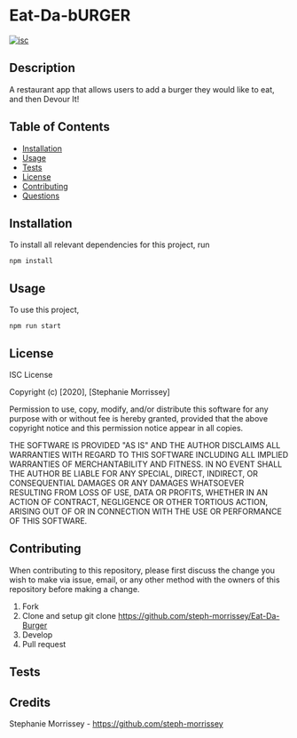 # Eat-Da-bURGER

[![isc](https://img.shields.io/badge/License-isc-blue.svg)](https://shields.io/)

## Description

A restaurant app that allows users to add a burger they would like to eat, and then Devour It!

## Table of Contents

- [Installation](#installation)
- [Usage](#usage)
- [Tests](#tests)
- [License](#license)
- [Contributing](#contributing)
- [Questions](#questions)

## Installation

To install all relevant dependencies for this project, run

    npm install

## Usage

To use this project,

    npm run start

## License

ISC License

Copyright (c) [2020], [Stephanie Morrissey]

Permission to use, copy, modify, and/or distribute this software for any
purpose with or without fee is hereby granted, provided that the above
copyright notice and this permission notice appear in all copies.

THE SOFTWARE IS PROVIDED "AS IS" AND THE AUTHOR DISCLAIMS ALL WARRANTIES
WITH REGARD TO THIS SOFTWARE INCLUDING ALL IMPLIED WARRANTIES OF
MERCHANTABILITY AND FITNESS. IN NO EVENT SHALL THE AUTHOR BE LIABLE FOR
ANY SPECIAL, DIRECT, INDIRECT, OR CONSEQUENTIAL DAMAGES OR ANY DAMAGES
WHATSOEVER RESULTING FROM LOSS OF USE, DATA OR PROFITS, WHETHER IN AN
ACTION OF CONTRACT, NEGLIGENCE OR OTHER TORTIOUS ACTION, ARISING OUT OF
OR IN CONNECTION WITH THE USE OR PERFORMANCE OF THIS SOFTWARE.

## Contributing

When contributing to this repository, please first discuss the change you wish to make via issue, email, or any other method with the owners of this repository before making a change.

1. Fork
2. Clone and setup
   git clone <https://github.com/steph-morrissey/Eat-Da-Burger>
3. Develop
4. Pull request

## Tests

## Credits

Stephanie Morrissey - <https://github.com/steph-morrissey>

